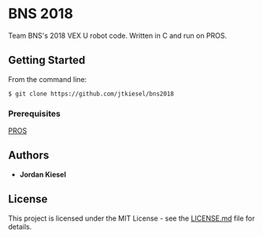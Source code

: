 # BNS 2018

Team BNS's 2018 VEX U robot code. Written in C and run on PROS.

## Getting Started

From the command line:
```
$ git clone https://github.com/jtkiesel/bns2018
```

### Prerequisites

[PROS](https://pros.cs.purdue.edu)

## Authors

* **Jordan Kiesel**

## License

This project is licensed under the MIT License - see the [LICENSE.md](LICENSE.md) file for details.
